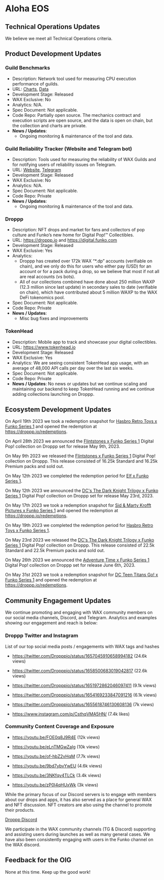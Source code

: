 
# Aloha EOS
 
## Technical Operations Updates
 
We believe we meet all Technical Operations criteria.
 
## Product Development Updates
 
### Guild Benchmarks
 
- Description: Network tool used for measuring CPU execution performance of guilds.
- URL: [Charts](https://www.alohaeos.com/tools/benchmarks#networkId=11&timeframeId=4), [Data](https://wax.bloks.io/account/eosmechanics)
- Development Stage: Released
- WAX Exclusive: No
- Analytics: N/A.
- Spec Document: Not applicable.
- Code Repo: Partially open source. The mechanics contract and execution scripts are open source, and the data is open on chain, but the collection and charts are private.
- **News / Updates**:
  - Ongoing monitoring & maintenance of the tool and data.     

### Guild Reliability Tracker (Website and Telegram bot)
 
- Description: Tools used for measuring the reliability of WAX Guilds and for notifying users of reliability issues on Telegram.
- URL: [Website](https://www.alohaeos.com/tools/reliability#networkId=11&timeframeId=10&sort=rank&sortDir=asc), [Telegram](https://t.me/WAX_Mainnet_Aloha_Tracker)
- Development Stage: Released
- WAX Exclusive: No
- Analytics: N/A.
- Spec Document: Not applicable.
- Code Repo: Private
- **News / Updates**:
  - Ongoing monitoring & maintenance of the tool and data.   
 
### Droppp
 
- Description: NFT drops and market for fans and collectors of pop culture and Funko’s new home for Digital Pop!™ Collectibles.
- URL: https://droppp.io and https://digital.funko.com
- Development Stage: Released
- WAX Exclusive: Yes
- Analytics:
  - Droppp has created over 172k WAX “*.dp” accounts (verifiable on chain), and we only do this for users who either pay (USD) for an account or for a pack during a drop, so we believe that most if not all are real accounts (vs bots).
  - All of our collections combined have done about 250 million WAXP (12.3 million since last update) in secondary sales to date (verifiable on chain), which have contributed about 5 million WAXP to the WAX DeFi tokenomics pool.
- Spec Document: Not applicable.
- Code Repo: Private
- **News / Updates**:
  - Misc bug fixes and improvements

 
### TokenHead
 
- Description: Mobile app to track and showcase your digital collectibles.
- URL: https://www.tokenhead.io
- Development Stage: Released
- WAX Exclusive: Yes
- Analytics: We are seeing consistent TokenHead app usage, with an average of 48,000 API calls per day over the last six weeks.
- Spec Document: Not applicable.
- Code Repo: Private
- **News / Updates**: No news or updates but we continue scaling and maintaining our backend to keep TokenHead running and we continue adding collections launching on Droppp.
 
## Ecosystem Development Updates
 
On April 19th 2023 we took a redemption snapshot for [Hasbro Retro Toys x Funko Series 1](https://digital.funko.com/drop/99/hasbro-retro-toys-series-1/) and opened the redemption at https://droppp.io/redemptions.   

On April 28th 2023 we announced the [Flintstones x Funko Series 1](https://digital.funko.com/drop/123/the-flintstones-series-1/) Digital Pop! collection on Droppp set for release May 9th, 2023.   

On May 9th 2023 we released the [Flintstones x Funko Series 1](https://digital.funko.com/drop/123/the-flintstones-series-1/) Digital Pop! collection on Droppp. This release consisted of 16.25k Standard and 16.25k Premium packs and sold out.   

On May 12th 2023 we completed the redemption period for [Elf x Funko Series 1](https://digital.funko.com/drop/96/elf-series-1/).   

On May 12th 2023 we announced the [DC's The Dark Knight Trilogy x Funko Series 1](https://digital.funko.com/drop/126/dc-the-dark-knight-trilogy-series-1/) Digital Pop! collection on Droppp set for release May 23rd, 2023.   

On May 17th 2023 we took a redemption snapshot for [Sid & Marty Krofft Pictures x Funko Series 1](https://digital.funko.com/drop/102/sid-and-marty-krofft-pictures-series-1/) and opened the redemption at https://droppp.io/redemptions.   

On May 19th 2023 we completed the redemption period for [Hasbro Retro Toys x Funko Series 1](https://digital.funko.com/drop/99/hasbro-retro-toys-series-1/).   

On May 23rd 2023 we released the [DC's The Dark Knight Trilogy x Funko Series 1](https://digital.funko.com/drop/126/dc-the-dark-knight-trilogy-series-1/) Digital Pop! collection on Droppp. This release consisted of 22.5k Standard and 22.5k Premium packs and sold out.   

On May 26th 2023 we announced the [Adventure Time x Funko Series 1](https://digital.funko.com/drops/) Digital Pop! collection on Droppp set for release June 6th, 2023.   

On May 31st 2023 we took a redemption snapshot for [DC Teen Titans Go! x Funko Series 1](https://digital.funko.com/drop/105/dc-teen-titans-go-series-1/) and opened the redemption at https://droppp.io/redemptions.   


## Community Engagement Updates
 
We continue promoting and engaging with WAX community members on our social media channels, Discord, and Telegram. Analytics and examples showing our engagement and reach is below:   

### Droppp Twitter and Instagram

List of our top social media posts / engagements with WAX tags and hashes   

- https://twitter.com/Dropppio/status/1657045910658994182 (24.6k views)   

- https://twitter.com/Dropppio/status/1658500683019042817 (22.6k views)   

- https://twitter.com/Dropppio/status/1651972862046097411 (9.1k views)

- https://twitter.com/Dropppio/status/1654169233847091216 (6.1k views)   

- https://twitter.com/Dropppio/status/1655618746130608136 (7k views)

- https://www.instagram.com/p/CsthqVMA5HN/ (7.4k likes)   


### Community Content Coverage and Exposure

- https://youtu.be/FOE0q8J9R4E (12k views)   

- https://youtu.be/eLnTMGwZalg (10k views)   

- https://youtu.be/of-hbZ2vHqM (7.7k views)   

- https://youtu.be/9bd7ybvYwEU (4.6k views)   

- https://youtu.be/3NKfqv4TLCk (3.4k views)   

- https://youtu.be/zP0l4qHUxWk (3k views)   


While the primary focus of our Discord servers is to engage with members about our drops and apps, it has also served as a place for general WAX and NFT discussion. NFT creators are also using the channel to promote their products.   

[Droppp Discord](https://droppp.io/discord)   
     
We participate in the WAX community channels (TG & Discord) supporting and assisting users during launches as well as many general cases. We have also been consistently engaging with users in the Funko channel on the WAX discord.
 
## Feedback for the OIG
 
None at this time. Keep up the good work!


